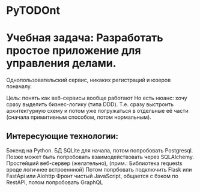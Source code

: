 # PyTODOnt
Учебная задача:
Разработать простое приложение для управления делами.
====================================================
Однопользовательский сервис, никаких регистраций и юзеров поначалу.

Цель: понять как веб-сервисы вообще работают
Но есть нюанс: хочу сразу выделить бизнес-логику (типа DDD).
Т.е. сразу выстроить архитектурную схему и потом уже погружаться
в отдельные её части (сначала примитивным способом, потом нормальным).

Интересующие технологии:
-----------------------
Бэкенд на Python.
БД SQLite для начала, потом попробовать Postgresql.
Позже может быть попробовать взаимодействовать через SQLAlchemy.
Простейший веб-сервер (желательно), (прим.: Библиотека requests вроде логичнее встроеннной)
Потом попрбовать подключить Flask или FastApi или Aiohttp
Фронт чистый JavaScript,
общается с бэком по RestAPI, потом попробовать GraphQL
